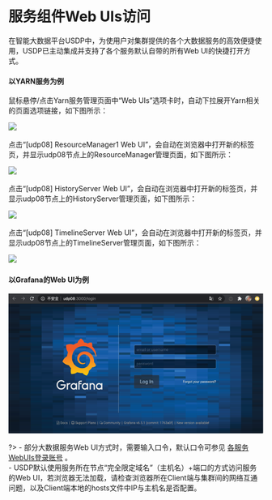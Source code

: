 # 服务组件Web UIs访问

在智能大数据平台USDP中，为使用户对集群提供的各个大数据服务的高效便捷使用，USDP已主动集成并支持了各个服务默认自带的所有Web UI的快捷打开方式。



#### 以YARN服务为例

鼠标悬停/点击Yarn服务管理页面中“Web UIs”选项卡时，自动下拉展开Yarn相关的页面选项链接，如下图所示：

![](/Users/forrest/Documents/UCLOUD/BDPL/USDP&私有化/USDP文档/Github-USDP-docs/usdpdc/images/1.0.x/webconsole/service/service_yarn_uis.png)



点击“[udp08] ResourceManager1 Web UI”，会自动在浏览器中打开新的标签页，并显示udp08节点上的ResourceManager管理页面，如下图所示：

![](/Users/forrest/Documents/UCLOUD/BDPL/USDP&私有化/USDP文档/Github-USDP-docs/usdpdc/images/1.0.x/webconsole/service/service_yarn_ui_rm.png)



点击“[udp08] HistoryServer Web UI”，会自动在浏览器中打开新的标签页，并显示udp08节点上的HistoryServer管理页面，如下图所示：

![](/Users/forrest/Documents/UCLOUD/BDPL/USDP&私有化/USDP文档/Github-USDP-docs/usdpdc/images/1.0.x/webconsole/service/service_yarn_ui_hs.png)



点击“[udp08] TimelineServer Web UI”，会自动在浏览器中打开新的标签页，并显示udp08节点上的TimelineServer管理页面，如下图所示：

![](/Users/forrest/Documents/UCLOUD/BDPL/USDP&私有化/USDP文档/Github-USDP-docs/usdpdc/images/1.0.x/webconsole/service/service_yarn_ui_ts.png)



#### 以Grafana的Web UI为例

![](../../images/1.0.x/webconsole/service/service_grafana_ui_details.png)



?> - 部分大数据服务Web UI方式时，需要输入口令，默认口令可参见 [各服务WebUIs登录账号](usdpdc/1.0.x/cluster_notes/login) 。</br>- USDP默认使用服务所在节点“完全限定域名”（主机名）+端口的方式访问服务的Web UI，若浏览器无法加载，请检查浏览器所在Client端与集群间的网络互通问题，以及Client端本地的hosts文件中IP与主机名是否配置。
